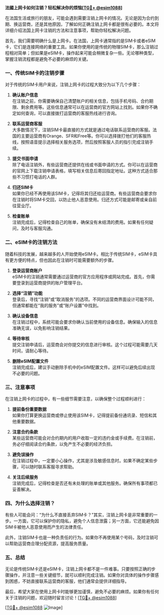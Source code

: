 **法國上网卡如何注销？轻松解决你的烦恼[[TG💪+ @esim1088](https://t.me/s/esim1088)]**

在法国生活或旅行的朋友，可能会遇到需要注销上网卡的情况。无论是因为合约到期、换运营商，还是其他原因，了解如何正确注销上网卡都是很有必要的。本文将详细介绍法国上网卡注销的方法和注意事项，帮助你轻松解决问题。

首先，我们需要明确什么是上网卡。在法国，上网卡通常指的是SIM卡或者eSIM卡，它们是连接网络的重要工具。如果你使用的是传统的物理SIM卡，那么注销过程相对简单；但如果是eSIM卡，操作起来可能会稍微复杂一些。无论哪种类型，掌握注销流程都是避免不必要的麻烦的关键。

### **一、传统SIM卡的注销步骤**

对于传统的SIM卡用户来说，注销上网卡的过程大致分为以下几个步骤：

1. **确认账户信息**  
   在注销之前，你需要确保自己清楚账户的相关信息，包括手机号码、合约期限、剩余费用等。这些信息通常可以在运营商的官方网站上找到。如果你不确定如何查询，可以直接拨打运营商的客服热线进行咨询。

2. **联系运营商客服**  
   大多数情况下，注销SIM卡最直接的方式就是通过电话联系运营商的客服。法国的主要运营商有Orange、SFR和Free等。你可以选择拨打他们的客服热线，按照语音提示选择相关服务选项，然后按照客服人员的指引完成注销手续。

3. **提交书面申请**  
   除了电话注销外，有些运营商还提供在线或书面申请的方式。你可以在运营商的官网上下载注销申请表格，填写相关信息后寄回指定地址。这种方式适合那些不习惯打电话的人群。

4. **归还SIM卡**  
   如果你已经不再使用该SIM卡，记得将其归还给运营商。有些运营商会要求你在注销时将SIM卡交回，以防止他人恶意使用。归还方式可能是邮寄或亲自前往营业厅。

5. **检查账单**  
   注销完成后，记得检查自己的账单，确保没有未结清的费用。如果有任何疑问，及时与客服沟通。

### **二、eSIM卡的注销方法**

随着科技的发展，越来越多的人开始使用eSIM卡。相比于传统SIM卡，eSIM卡具有更方便的特点，但也因此在注销时可能需要额外的步骤。

1. **登录运营商账户**  
   eSIM卡的注销通常需要通过运营商的官方应用程序或网站完成。首先，你需要登录到运营商提供的账户管理平台。

2. **选择“注销”功能**  
   登录后，寻找“注销”或“取消服务”的选项。不同的运营商界面设计可能不同，但通常都能在“我的服务”或“账户设置”中找到。

3. **确认设备信息**  
   在注销过程中，系统可能会要求你确认当前使用的设备信息。确保输入的信息准确无误，以免影响注销结果。

4. **等待审核**  
   提交注销申请后，运营商会对你提交的信息进行审核。这个过程可能需要几天时间，请耐心等待。

5. **删除eSIM配置文件**  
   注销完成后，建议手动删除手机中的eSIM配置文件。这样可以避免后续出现不必要的问题。

### **三、注意事项**

在注销上网卡的过程中，有一些细节需要注意，以确保整个过程顺利进行：

1. **提前备份重要数据**  
   如果你打算更换运营商或停止使用该SIM卡，记得提前备份通讯录、短信和其他重要数据。

2. **注意合约条款**  
   某些运营商可能会对合约期内的用户收取一定的违约金或手续费。在注销前，务必仔细阅读合约条款，以免产生不必要的经济负担。

3. **避免误操作**  
   在注销过程中，一定要小心操作，尤其是涉及敏感信息时。如果不确定某些步骤，可以随时联系客服寻求帮助。

4. **关注后续服务**  
   注销完成后，记得检查是否还有未处理的账单或其他服务。确保所有事项都已妥善解决。

### **四、为什么选择注销？**

有些人可能会问：“为什么不直接丢弃SIM卡？”其实，注销上网卡是非常重要的一步。一方面，它可以保护你的隐私，避免个人信息泄露；另一方面，它还能避免因SIM卡被他人恶意使用而产生的法律责任。

此外，注销SIM卡也是一种负责任的行为。如果你不再使用某个号码，及时注销可以帮助运营商合理分配资源，提高服务质量。

### **五、总结**

无论是传统SIM卡还是eSIM卡，注销上网卡都不是一件难事。只要按照正确的步骤操作，并注意一些关键细节，就可以顺利完成注销。如果你对具体的操作步骤感到困惑，不妨直接联系运营商的客服，他们通常会提供详细指导。

最后，希望大家在使用上网卡时能够更加谨慎，避免不必要的麻烦。如果你有任何关于注销的问题，欢迎随时留言讨论！[[TG💪+ @esim1088](https://t.me/s/esim1088)]

[[TG💪+ @esim1088](https://t.me/s/esim1088) ![Image](https://i.postimg.cc/4NQfJmqS/Snipaste-2025-05-13-00-14-12.png)]